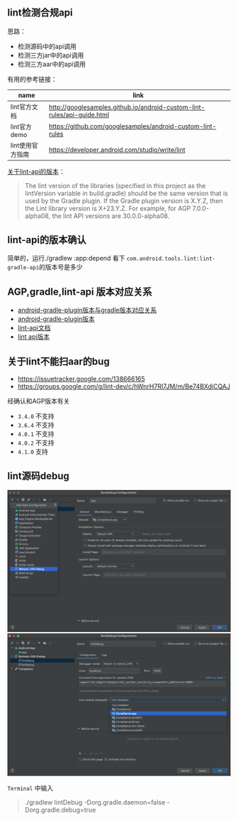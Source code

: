  ## lint检测合规api

思路：
 - 检测源码中的api调用
 - 检测三方jar中的api调用
 - 检测三方aar中的api调用

有用的参考链接：

|  name   | link  |
|  ----  | ----  |
| lint官方文档  | http://googlesamples.github.io/android-custom-lint-rules/api-guide.html |
| lint官方demo  | https://github.com/googlesamples/android-custom-lint-rules |
| lint使用官方指南  | https://developer.android.com/studio/write/lint |


 [关于lint-api的版本](http://googlesamples.github.io/android-custom-lint-rules/api-guide.html)：
 > The lint version of the libraries (specified in this project as the lintVersion variable in build.gradle) should be the same version that is used by the Gradle plugin.
 If the Gradle plugin version is X.Y.Z, then the Lint library version is X+23.Y.Z.
 For example, for AGP 7.0.0-alpha08, the lint API versions are 30.0.0-alpha08.
## lint-api的版本确认
简单的，运行./gradlew :app:depend 看下 `com.android.tools.lint:lint-gradle-api`的版本号是多少

## AGP,gradle,lint-api 版本对应关系
 - [android-gradle-plugin版本与gradle版本对应关系](https://developer.android.com/studio/releases/gradle-plugin)
 - [android-gradle-plugin版本](https://mvnrepository.com/artifact/com.android.tools.build/gradle?repo=google)
 - [lint-api文档](https://www.javadoc.io/static/com.android.tools.lint/lint-api/25.5.0-alpha-preview-02/overview-summary.html)
 - [lint api版本](https://mvnrepository.com/artifact/com.android.tools.lint/lint-api?repo=google)


## 关于lint不能扫aar的bug

 - https://issuetracker.google.com/138666165 
 - https://groups.google.com/g/lint-dev/c/hWnrH7RI7JM/m/Be74BXdiCQAJ

经确认和AGP版本有关
+ `3.4.0` 不支持
+ `3.6.4` 不支持
+ `4.0.1` 不支持
+ `4.0.2` 不支持
+ `4.1.0` 支持
    


## lint源码debug

<img src="img/img_add_remote.png" width="1000px" />
<img src="img/img_add_remote_set.png" width="1000px" />

`Terminal` 中输入
 > ./gradlew lintDebug -Dorg.gradle.daemon=false -Dorg.gradle.debug=true
